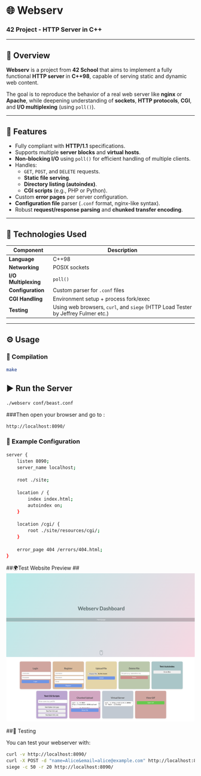 # 🌐 Webserv

### 42 Project - HTTP Server in C++

---

## 🧠 Overview

**Webserv** is a project from **42 School** that aims to implement a fully functional **HTTP server** in **C++98**, capable of serving static and dynamic web content.

The goal is to reproduce the behavior of a real web server like **nginx** or **Apache**, while deepening understanding of **sockets**, **HTTP protocols**, **CGI**, and **I/O multiplexing** (using `poll()`).

---

## 🚀 Features

- Fully compliant with **HTTP/1.1** specifications.  
- Supports multiple **server blocks** and **virtual hosts**.  
- **Non-blocking I/O** using `poll()` for efficient handling of multiple clients.  
- Handles:
  - `GET`, `POST`, and `DELETE` requests.
  - **Static file serving**.
  - **Directory listing (autoindex)**.
  - **CGI scripts** (e.g., PHP or Python).
- Custom **error pages** per server configuration.
- **Configuration file** parser (`.conf` format, nginx-like syntax).
- Robust **request/response parsing** and **chunked transfer encoding**.

---

## 🧩 Technologies Used

| Component | Description |
|------------|-------------|
| **Language** | C++98 |
| **Networking** | POSIX sockets |
| **I/O Multiplexing** | `poll()` |
| **Configuration** | Custom parser for `.conf` files |
| **CGI Handling** | Environment setup + process fork/exec |
| **Testing** | Using web browsers, `curl`, and `siege` (HTTP Load Tester by Jeffrey Fulmer etc.) |

---

## ⚙️ Usage

### 🧱 Compilation
```bash
make
```
## ▶️ Run the Server
```bash
./webserv conf/beast.conf
```
###Then open your browser and go to :
```bash
http://localhost:8090/
```
### 🧾 Example Configuration
```bash $cat config.conf
server {
    listen 8090;
    server_name localhost;

    root ./site;

    location / {
        index index.html;
        autoindex on;
    }

    location /cgi/ {
        root ./site/resources/cgi/;
    }

    error_page 404 /errors/404.html;
}
```

##🌍Test Website Preview
##![🌍Test Website Preview](site/resources/images/webserv.png)

##🧪 Testing

You can test your webserver with:
```bash
curl -v http://localhost:8090/
curl -X POST -d "name=Alice&email=alice@example.com" http://localhost:8090/cgi/hub.py/others/process.py
siege -c 50 -r 20 http://localhost:8090/
```
